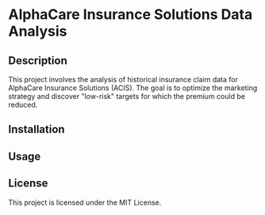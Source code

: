 # AlphaCare Insurance Solutions Data Analysis

## Description
This project involves the analysis of historical insurance claim data for AlphaCare Insurance Solutions (ACIS). The goal is to optimize the marketing strategy and discover "low-risk" targets for which the premium could be reduced.

## Installation


## Usage


## License
This project is licensed under the MIT License.
